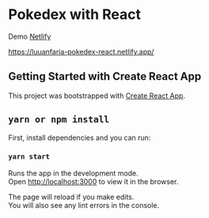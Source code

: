 # Pokedex with React

Demo [Netlify](https://luuanfaria-pokedex-react.netlify.app/)

https://luuanfaria-pokedex-react.netlify.app/
## Getting Started with Create React App

This project was bootstrapped with [Create React App](https://github.com/facebook/create-react-app).

## `yarn or npm install`

First, install dependencies and you can run:

### `yarn start`

Runs the app in the development mode.\
Open [http://localhost:3000](http://localhost:3000) to view it in the browser.

The page will reload if you make edits.\
You will also see any lint errors in the console.
